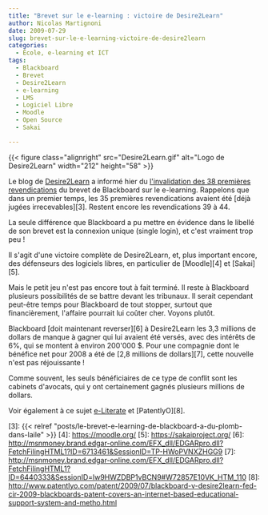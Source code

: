 ```yaml
---
title: "Brevet sur le e-learning : victoire de Desire2Learn"
author: Nicolas Martignoni
date: 2009-07-29
slug: brevet-sur-le-e-learning-victoire-de-desire2learn
categories:
  - École, e-learning et ICT
tags:
  - Blackboard
  - Brevet
  - Desire2Learn
  - e-learning
  - LMS
  - Logiciel Libre
  - Moodle
  - Open Source
  - Sakai

---
```

{{< figure class="alignright" src="Desire2Learn.gif" alt="Logo de Desire2Learn" width="212" height="58" >}}

Le blog de [Desire2Learn][1] a informé hier du [l'invalidation des 38 premières revendications][2] du brevet de Blackboard sur le e-learning. Rappelons que dans un premier temps, les 35 premières revendications avaient été [déjà jugées irrecevables][3]. Restent encore les revendications 39 à 44.

La seule différence que Blackboard a pu mettre en évidence dans le libellé de son brevet est la connexion unique (single login), et c'est vraiment trop peu !

Il s'agit d'une victoire complète de Desire2Learn, et, plus important encore, des défenseurs des logiciels libres, en particulier de [Moodle][4] et [Sakai][5].

Mais le petit jeu n'est pas encore tout à fait terminé. Il reste à Blackboard plusieurs possibilités de se battre devant les tribunaux. Il serait cependant peut-être temps pour Blackboard de tout stopper, surtout que financièrement, l'affaire pourrait lui coûter cher. Voyons plutôt.

Blackboard [doit maintenant reverser][6] à Desire2Learn les 3,3 millions de dollars de manque à gagner qui lui avaient été versés, avec des intérêts de 6%, qui se montent à environ 200'000 $. Pour une compagnie dont le bénéfice net pour 2008 a été de [2,8 millions de dollars][7], cette nouvelle n'est pas réjouissante !

Comme souvent, les seuls bénéficiaires de ce type de conflit sont les cabinets d'avocats, qui y ont certainement gagnés plusieurs millions de dollars.

Voir également à ce sujet [e-Literate](http://mfeldstein.com/) et [PatentlyO][8].

 [1]: https://www.desire2learn.com/
 [2]: https://community.desire2learn.com/d2l/lms/blog/view_userentry.d2l?ou=1796&ownerId=6961&entryId=303&ec=1&iu=1&sp=&gb=usr
 [3]: {{< relref "posts/le-brevet-e-learning-de-blackboard-a-du-plomb-dans-laile" >}}
 [4]: https://moodle.org/
 [5]: https://sakaiproject.org/
 [6]: http://msnmoney.brand.edgar-online.com/EFX_dll/EDGARpro.dll?FetchFilingHTML1?ID=6713461&SessionID=TP-HWoPVNXZHGG9
 [7]: http://msnmoney.brand.edgar-online.com/EFX_dll/EDGARpro.dll?FetchFilingHTML1?ID=6440333&SessionID=lw9HWZDBP1vBCN9#W72857E10VK_HTM_110
 [8]: http://www.patentlyo.com/patent/2009/07/blackboard-v-desire2learn-fed-cir-2009-blackboards-patent-covers-an-internet-based-educational-support-system-and-metho.html

<!--more-->
